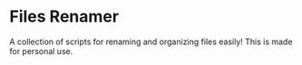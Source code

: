# Files Renamer

A collection of scripts for renaming and organizing files easily! This is made for personal use.